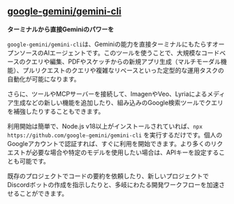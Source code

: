 ## [google-gemini/gemini-cli](https://github.com/google-gemini/gemini-cli)

**ターミナルから直接Geminiのパワーを**

`google-gemini/gemini-cli`は、Geminiの能力を直接ターミナルにもたらすオープンソースのAIエージェントです。このツールを使うことで、大規模なコードベースのクエリや編集、PDFやスケッチからの新規アプリ生成（マルチモーダル機能）、プルリクエストのクエリや複雑なリベースといった定型的な運用タスクの自動化が可能になります。

さらに、ツールやMCPサーバーを接続して、ImagenやVeo、Lyriaによるメディア生成などの新しい機能を追加したり、組み込みのGoogle検索ツールでクエリを補強したりすることもできます。

利用開始は簡単で、Node.js v18以上がインストールされていれば、`npx https://github.com/google-gemini/gemini-cli` を実行するだけです。個人のGoogleアカウントで認証すれば、すぐに利用を開始できます。より多くのリクエストが必要な場合や特定のモデルを使用したい場合は、APIキーを設定することも可能です。

既存のプロジェクトでコードの要約を依頼したり、新しいプロジェクトでDiscordボットの作成を指示したりと、多岐にわたる開発ワークフローを加速させることができます。
